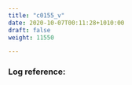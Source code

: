 ```yaml
---
title: "c0155_v"
date: 2020-10-07T00:11:28+1010:00
draft: false
weight: 11550

---
```


### Log reference: <no value>

```
